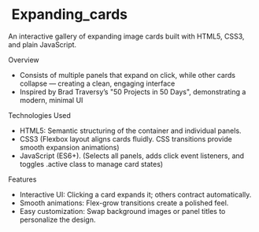 #  Expanding_cards
An interactive gallery of expanding image cards built with HTML5, CSS3, and plain JavaScript.

Overview
- Consists of multiple panels that expand on click, while other cards collapse — creating a clean, engaging interface 
- Inspired by Brad Traversy’s "50 Projects in 50 Days", demonstrating a modern, minimal UI

Technologies Used
- HTML5: Semantic structuring of the container and individual panels.
- CSS3 (Flexbox layout aligns cards fluidly. CSS transitions provide smooth expansion animations)
- JavaScript (ES6+). (Selects all panels, adds click event listeners, and toggles .active class to manage card states)

Features
- Interactive UI: Clicking a card expands it; others contract automatically.
- Smooth animations: Flex-grow transitions create a polished feel.
- Easy customization: Swap background images or panel titles to personalize the design.
